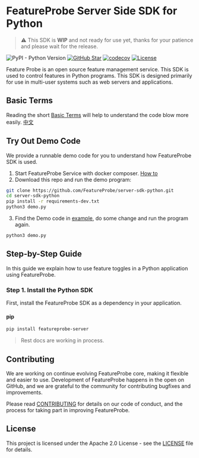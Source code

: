 # FeatureProbe Server Side SDK for Python

> ⚠️ This SDK is **WIP** and not ready for use yet, thanks for your patience and please wait for the release.

![PyPI - Python Version](https://img.shields.io/pypi/pyversions/featureprobe-server)
[![GitHub Star](https://img.shields.io/github/stars/FeatureProbe/server-sdk-python)](https://github.com/FeatureProbe/server-sdk-python/stargazers)
[![codecov](https://codecov.io/gh/FeatureProbe/server-sdk-python/branch/main/graph/badge.svg)](https://codecov.io/gh/FeatureProbe/server-sdk-python)
[![License](https://img.shields.io/github/license/FeatureProbe/server-sdk-python)](https://github.com/FeatureProbe/server-sdk-python/blob/main/LICENSE)


Feature Probe is an open source feature management service. This SDK is used to control features in Python programs. This
SDK is designed primarily for use in multi-user systems such as web servers and applications.

## Basic Terms

Reading the short [Basic Terms](https://github.com/FeatureProbe/FeatureProbe/blob/main/BASIC_TERMS.md) will help to understand the code blow more easily.  [中文](https://github.com/FeatureProbe/FeatureProbe/blob/main/BASIC_TERMS_CN.md)

## Try Out Demo Code

We provide a runnable demo code for you to understand how FeatureProbe SDK is used.

1. Start FeatureProbe Service with docker composer. [How to](https://github.com/FeatureProbe/FeatureProbe#1-starting-featureprobe-service-with-docker-compose)
2. Download this repo and run the demo program:
```bash
git clone https://github.com/FeatureProbe/server-sdk-python.git
cd server-sdk-python
pip install -r requirements-dev.txt
python3 demo.py
```
3. Find the Demo code in [example](https://github.com/FeatureProbe/server-sdk-python/blob/main/demo.py), 
do some change and run the program again.
```bash
python3 demo.py
```

## Step-by-Step Guide

In this guide we explain how to use feature toggles in a Python application using FeatureProbe.

### Step 1. Install the Python SDK

First, install the FeatureProbe SDK as a dependency in your application.

#### pip

```bash
pip install featureprobe-server
```

<!-- WIP

#### conda

Will be supported later.

```bash
conda install featureprobe-server
```

-->

> Rest docs are working in process.

<!-- TODO

### Step 2. Create a FeatureProbe instance

After you install and import the SDK, create a single, shared instance of the FeatureProbe sdk.


```java
public class Demo {
    private static final FPConfig config = FPConfig.builder()
            .remoteUri("http://127.0.0.1:4007")
            .pollingMode(Duration.ofSeconds(3))
            .useMemoryRepository()
            .build();

    private static final FeatureProbe fpClient = new FeatureProbe("server-8ed48815ef044428826787e9a238b9c6a479f98c",
            config);
}
```

### Step 3. Use the feature toggle

You can use sdk to check which variation a particular user will receive for a given feature flag.

```java
public class Demo {
    private static final FPConfig config = FPConfig.builder()
            .remoteUri("http://127.0.0.1:4007")
            .pollingMode(Duration.ofSeconds(3))
            .useMemoryRepository()
            .build();

    private static final FeatureProbe fpClient = new FeatureProbe("server-8ed48815ef044428826787e9a238b9c6a479f98c",
            config);

    public void test() {
        FPUser user = new FPUser("user_unique_id");
        user.with("userId", "9876");
        user.with("tel", "12345678998");
        boolean boolValue = fpClient.boolValue("bool_toggle_key", user, false);
        if (boolValue) {
            // application code to show the feature
        } else {
            // the code to run if the feature is off
        }
    }
}
```

## Testing

We have unified integration tests for all our SDKs. Integration test cases are added as submodules for each SDK repo. So
be sure to pull submodules first to get the latest integration tests before running tests.

```shell
git pull --recurse-submodules
mvn test
```

-->

## Contributing
We are working on continue evolving FeatureProbe core, making it flexible and easier to use. 
Development of FeatureProbe happens in the open on GitHub, and we are grateful to the 
community for contributing bugfixes and improvements.

Please read [CONTRIBUTING](https://github.com/FeatureProbe/featureprobe/blob/master/CONTRIBUTING.md) 
for details on our code of conduct, and the process for taking part in improving FeatureProbe.


## License

This project is licensed under the Apache 2.0 License - see the [LICENSE](LICENSE) file for details.
